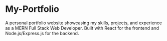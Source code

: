 # My-Portfolio
A personal portfolio website showcasing my skills, projects, and experience as a MERN Full Stack Web Developer. Built with React for the frontend and Node.js/Express.js for the backend.
